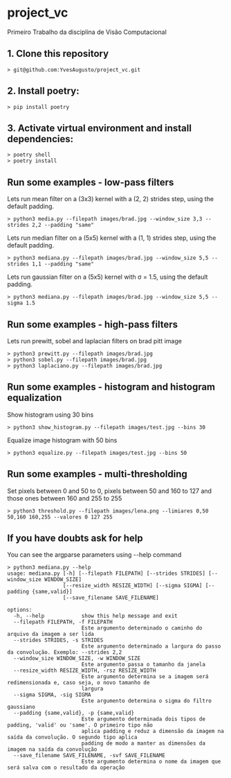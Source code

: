 # project_vc
Primeiro Trabalho da disciplina de Visão Computacional

## 1. Clone this repository
``` shell
> git@github.com:YvesAugusto/project_vc.git
```
## 2. Install poetry: 
``` shell
> pip install poetry
```
## 3. Activate virtual environment and install dependencies:
``` shell
> poetry shell
> poetry install
```
## Run some examples - low-pass filters
Lets run mean filter on a (3x3) kernel with a (2, 2) strides step, using the default padding. 
``` shell
> python3 media.py --filepath images/brad.jpg --window_size 3,3 --strides 2,2 --padding "same"
```
Lets run median filter on a (5x5) kernel with a (1, 1) strides step, using the default padding. 
``` shell
> python3 mediana.py --filepath images/brad.jpg --window_size 5,5 --strides 1,1 --padding "same"
```
Lets run gaussian filter on a (5x5) kernel with σ = 1.5, using the default padding. 
``` shell
> python3 mediana.py --filepath images/brad.jpg --window_size 5,5 --sigma 1.5
```
## Run some examples - high-pass filters
Lets run prewitt, sobel and laplacian filters on brad pitt image
``` shell
> python3 prewitt.py --filepath images/brad.jpg
> python3 sobel.py --filepath images/brad.jpg
> python3 laplaciano.py --filepath images/brad.jpg
```
## Run some examples - histogram and histogram equalization
Show histogram using 30 bins
``` shell
> python3 show_histogram.py --filepath images/test.jpg --bins 30
```
Equalize image histogram with 50 bins
``` shell
> python3 equalize.py --filepath images/test.jpg --bins 50
```
## Run some examples - multi-thresholding
Set pixels between 0 and 50 to 0, pixels between 50 and 160 to 127 and those ones between 160 and 255 to 255
``` shell
> python3 threshold.py --filepath images/lena.png --limiares 0,50 50,160 160,255 --valores 0 127 255
```
## If you have doubts ask for help
You can see the argparse parameters using --help command
``` shell
> python3 mediana.py --help
usage: mediana.py [-h] [--filepath FILEPATH] [--strides STRIDES] [--window_size WINDOW_SIZE]
                  [--resize_width RESIZE_WIDTH] [--sigma SIGMA] [--padding {same,valid}]
                  [--save_filename SAVE_FILENAME]

options:
  -h, --help            show this help message and exit
  --filepath FILEPATH, -f FILEPATH
                        Este argumento determinado o caminho do arquivo da imagem a ser lida
  --strides STRIDES, -s STRIDES
                        Este argumento determinado a largura do passo da convolução. Exemplo: --strides 2,2
  --window_size WINDOW_SIZE, -w WINDOW_SIZE
                        Este argumento passa o tamanho da janela
  --resize_width RESIZE_WIDTH, -rsz RESIZE_WIDTH
                        Este argumento determina se a imagem será redimensionada e, caso seja, o novo tamanho de
                        largura
  --sigma SIGMA, -sig SIGMA
                        Este argumento determina o sigma do filtro gaussiano
  --padding {same,valid}, -p {same,valid}
                        Este argumento determinada dois tipos de padding, 'valid' ou 'same'. O primeiro tipo não
                        aplica padding e reduz a dimensão da imagem na saída da convolução. O segundo tipo aplica
                        padding de modo a manter as dimensões da imagem na saída da convolução
  --save_filename SAVE_FILENAME, -svf SAVE_FILENAME
                        Este argumento determina o nome da imagem que será salva com o resultado da operação
```

